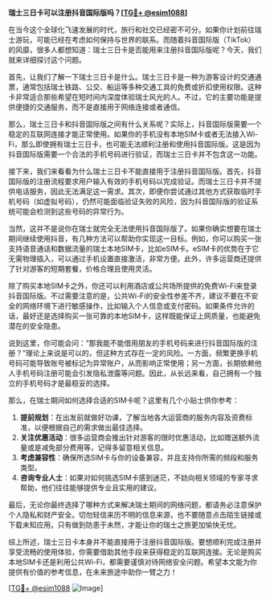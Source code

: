 **瑞士三日卡可以注册抖音国际版吗？[[TG💪+ @esim1088](https://t.me/s/esim1088)]**

在当今这个全球化飞速发展的时代，旅行和社交已经密不可分。如果你计划前往瑞士游玩，可能已经在考虑如何保持与世界的联系。而随着抖音国际版（TikTok）的风靡，很多人都想知道：瑞士三日卡是否能用来注册抖音国际版呢？今天，我们就来详细探讨这个问题。

首先，让我们了解一下瑞士三日卡是什么。瑞士三日卡是一种为游客设计的交通通票，通常包括瑞士铁路、公交、船运等多种交通工具的免费或折扣使用权限。这种卡非常适合那些希望在短时间内深度体验瑞士风光的人。不过，它的主要功能是提供便捷的交通服务，而不是直接用于网络连接或者通信。

那么，瑞士三日卡和抖音国际版之间有什么关系呢？实际上，抖音国际版需要一个稳定的互联网连接才能正常使用。如果你的手机没有本地SIM卡或者无法接入Wi-Fi，那么即使拥有瑞士三日卡，也可能无法顺利注册和使用抖音国际版。这是因为抖音国际版需要一个合法的手机号码进行验证，而瑞士三日卡并不包含这一功能。

接下来，我们来看看为什么瑞士三日卡不能直接用于注册抖音国际版。首先，抖音国际版的注册流程要求用户输入有效的手机号码以完成验证。而瑞士三日卡并不提供电话服务，因此无法满足这一需求。其次，即便你尝试通过其他方式获取临时手机号码（如虚拟号码），仍然可能面临验证失败的风险，因为抖音国际版的验证系统可能会检测到这些号码的异常行为。

当然，这并不是说你在瑞士就完全无法使用抖音国际版了。如果你确实想要在瑞士期间继续使用抖音，有几种方法可以帮助你实现这一目标。例如，你可以购买一张支持语音通话和数据流量的瑞士本地SIM卡，比如eSIM卡。eSIM卡的优势在于它无需物理插入，可以通过手机设置直接激活，非常方便。此外，许多运营商还提供了针对游客的短期套餐，价格合理且使用灵活。

除了购买本地SIM卡之外，你还可以利用酒店或公共场所提供的免费Wi-Fi来登录抖音国际版。不过需要注意的是，公共Wi-Fi的安全性参差不齐，建议不要在不安全的网络环境下进行敏感操作，比如输入个人信息或支付密码。如果条件允许的话，最好还是选择购买一张可靠的本地SIM卡，这样既能保证上网质量，也能避免潜在的安全隐患。

说到这里，你可能会问：“那我能不能借用朋友的手机号码来进行抖音国际版的注册？”理论上来说是可以的，但这种方式存在一定的风险。一方面，频繁更换手机号码可能导致账号被标记为异常账户，从而影响正常使用；另一方面，长期依赖他人手机号码注册可能会引发隐私泄露等问题。因此，从长远来看，自己拥有一个独立的手机号码才是最稳妥的选择。

那么，在瑞士期间如何选择合适的SIM卡呢？这里有几个小贴士供你参考：

1. **提前规划**：在出发前就做好功课，了解当地各大运营商的服务内容及资费标准，以便根据自己的需求做出最佳选择。
2. **关注优惠活动**：很多运营商会推出针对游客的限时优惠活动，比如赠送额外流量或是减免部分费用等，记得多留意相关信息。
3. **考虑兼容性**：确保所选SIM卡与你的设备兼容，并且支持你所需的频段和服务类型。
4. **咨询专业人士**：如果对如何挑选SIM卡感到迷茫，不妨向相关领域的专家寻求帮助，他们往往能够提供专业且实用的建议。

最后，无论你最终选择了哪种方式来解决瑞士期间的网络问题，都请务必注意保护个人隐私和财产安全。切勿轻信来历不明的信息来源，也不要随意点击陌生链接或下载未知应用。只有做到防患于未然，才能让你的瑞士之旅更加愉快无忧。

综上所述，瑞士三日卡本身并不能直接用于注册抖音国际版。要想顺利完成注册并享受流畅的使用体验，你需要借助其他手段来获得稳定的互联网连接。无论是购买本地SIM卡还是利用公共Wi-Fi，都需要谨慎对待网络安全问题。希望本文能为你提供有价值的参考信息，在未来旅途中助你一臂之力！

[[TG💪+ @esim1088](https://t.me/s/esim1088) ![Image](https://i.postimg.cc/4NQfJmqS/Snipaste-2025-05-13-00-14-12.png)]